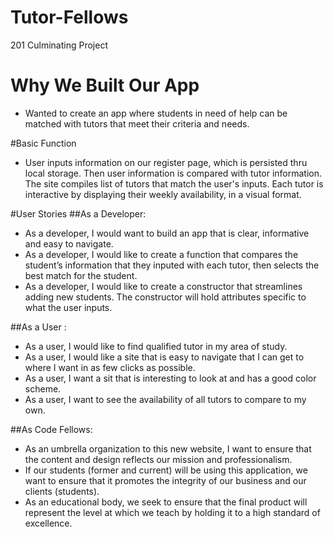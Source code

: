 # Tutor-Fellows
201 Culminating Project


# Why We Built Our App
* Wanted to create an app where students in need of help can be matched with tutors that meet their criteria and needs.

#Basic Function
* User inputs information on our register page, which is persisted thru local storage. Then user information is compared with tutor information. The site compiles list of tutors that match the user's inputs. Each tutor is interactive by displaying their weekly availability, in a visual format.

#User Stories
##As a Developer:
* As a developer, I would want to build an app that is clear, informative and easy to navigate.
* As a developer, I would like to create a function that compares the student’s information that they inputed with each tutor, then selects the best match for the student.
* As a developer, I would like to create a constructor that streamlines adding new students. The constructor will hold attributes specific to what the user inputs.

##As a User :
* As a user, I would like to find qualified tutor in my area of study.
* As a user, I would like a site that is easy to navigate that I can get to where I want in as few clicks as possible.
* As a user, I want a sit that is interesting to look at and has a good color scheme.
* As a user, I want to see the availability of all tutors to compare to my own.

##As Code Fellows:
* As an umbrella organization to this new website, I want to ensure that the content and design reflects our mission and professionalism.
* If our students (former and current) will be using this application, we want to ensure that it promotes the integrity of our business and our clients (students).
* As an educational body, we seek to ensure that the final product will represent the level at which we teach by holding it to a high standard of excellence.
